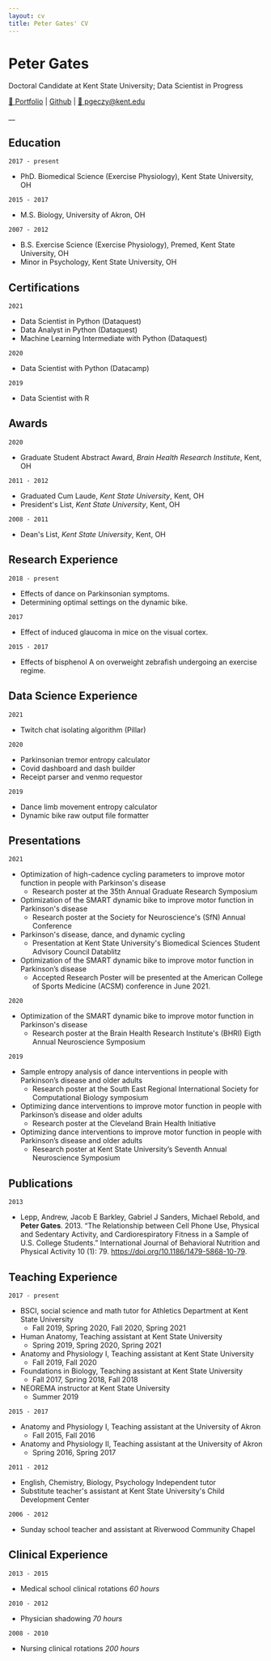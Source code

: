 ```yaml
---
layout: cv
title: Peter Gates' CV
---
```

# Peter Gates
Doctoral Candidate at Kent State University; 
Data Scientist in Progress

<div id="webaddress">
    <a href="https://portfolio.peti.work"> &#128194; Portfolio</a>
  | <a href="https://github.com/pomkos/toc">Github</a>
  | <a href="mailto:pgeczy@kent.edu"> 📧 pgeczy@kent.edu</a>
</div>

__

## Education

`2017 - present`
- PhD. Biomedical Science (Exercise Physiology), Kent State University, OH

`2015 - 2017`
- M.S. Biology, University of Akron, OH

`2007 - 2012`
- B.S. Exercise Science (Exercise Physiology), Premed, Kent State University, OH
- Minor in Psychology, Kent State University, OH

## Certifications
`2021`
- Data Scientist in Python (Dataquest)
- Data Analyst in Python (Dataquest)
- Machine Learning Intermediate with Python (Dataquest)

`2020`
- Data Scientist with Python (Datacamp)

`2019`
- Data Scientist with R

## Awards
`2020`
- Graduate Student Abstract Award, *Brain Health Research Institute*, Kent, OH

`2011 - 2012`
- Graduated Cum Laude, *Kent State University*, Kent, OH
- President's List, *Kent State University*, Kent, OH

`2008 - 2011`
- Dean's List, *Kent State University*, Kent, OH

## Research Experience

`2018 - present`
- Effects of dance on Parkinsonian symptoms. 
- Determining optimal settings on the dynamic bike.

`2017`
- Effect of induced glaucoma in mice on the visual cortex.

`2015 - 2017`
- Effects of bisphenol A on overweight zebrafish undergoing an exercise regime.

## Data Science Experience
`2021`
- Twitch chat isolating algorithm (Pillar)

`2020`
- Parkinsonian tremor entropy calculator
- Covid dashboard and dash builder
- Receipt parser and venmo requestor

`2019`
- Dance limb movement entropy calculator
- Dynamic bike raw output file formatter

## Presentations

`2021`
- Optimization of high-cadence cycling parameters to improve motor function in people with
Parkinson's disease
  - Research poster at the 35th Annual Graduate Research Symposium
- Optimization of the SMART dynamic bike to improve motor function in Parkinson's disease
  - Research poster at the Society for Neuroscience's (SfN) Annual Conference
- Parkinson's disease, dance, and dynamic cycling
  - Presentation at Kent State University's Biomedical Sciences Student Advisory Council Datablitz
- Optimization of the SMART dynamic bike to improve motor function in Parkinson’s
disease
    - Accepted  Research Poster will be presented at the American College of Sports Medicine (ACSM) conference in June 2021.

`2020`
- Optimization of the SMART dynamic bike to improve motor function in Parkinson's disease
  - Research poster at the Brain Health Research Institute's (BHRI) Eigth Annual Neuroscience Symposium

`2019`
- Sample entropy analysis of dance interventions in people with Parkinson’s disease and older adults
  - Research poster at the South East Regional International Society for Computational Biology symposium
- Optimizing dance interventions to improve motor function in people with Parkinson’s disease and older adults
  - Research poster at the Cleveland Brain Health Initiative
- Optimizing dance interventions to improve motor function in people with Parkinson’s disease and older adults
  - Research poster at Kent State University’s Seventh Annual Neuroscience Symposium

## Publications

`2013`
- Lepp, Andrew, Jacob E Barkley, Gabriel J Sanders, Michael Rebold, and __Peter Gates__. 2013. “The Relationship between Cell Phone Use, Physical and Sedentary Activity, and Cardiorespiratory Fitness in a Sample of U.S. College Students.” International Journal of Behavioral Nutrition and Physical Activity 10 (1): 79. https://doi.org/10.1186/1479-5868-10-79.

## Teaching Experience

`2017 - present`
- BSCI, social science and math tutor for Athletics Department at Kent State University
    - Fall 2019, Spring 2020, Fall 2020, Spring 2021
- Human Anatomy, Teaching assistant at Kent State University 
    - Spring 2019, Spring 2020, Spring 2021
- Anatomy and Physiology I, Teaching assistant at Kent State University 
    - Fall 2019, Fall 2020
- Foundations in Biology, Teaching assistant at Kent State University 
    -  Fall 2017, Spring 2018, Fall 2018
- NEOREMA instructor at Kent State University 
    - Summer 2019

`2015 - 2017`
- Anatomy and Physiology I, Teaching assistant at the University of Akron 
    - Fall 2015, Fall 2016
- Anatomy and Physiology II, Teaching assistant at the University of Akron 
    - Spring 2016, Spring 2017

`2011 - 2012`
- English, Chemistry, Biology, Psychology Independent tutor
- Substitute teacher's assistant at Kent State University's Child Development Center

`2006 - 2012`
- Sunday school teacher and assistant at Riverwood Community Chapel

## Clinical Experience
`2013 - 2015`
- Medical school clinical rotations *60 hours*

`2010 - 2012`
- Physician shadowing *70 hours*

`2008 - 2010`
- Nursing clinical rotations *200 hours*

<!---
-- #### Footer

Last updated: April, 2021
-->
